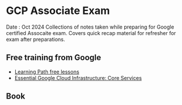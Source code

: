 # GCP Associate Exam
Date : Oct 2024
Collections of notes taken while preparing for Google certified Assocaite exam. Covers quick recap material for refresher for exam after preparations.

## Free training from Google 
- [Learning Path free lessons](https://www.cloudskillsboost.google/paths)
- [Essential Google Cloud Infrastructure: Core Services](https://www.cloudskillsboost.google/paths/12/course_templates/49)

## Book
